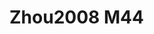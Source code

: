 <a name="material" />

# Zhou2008 M44
<script type="application/ld+json">
  {
    "@context": "https://schema.org/",
    "@type": "ChemicalSubstance",
    "http://purl.org/dc/terms/conformsTo":
      {
        "@type": "CreativeWork",
        "@id": "https://bioschemas.org/profiles/ChemicalSubstance/0.4-RELEASE/"
      },
    "@id": "https://egonw.github.io/nanowiki/nanowiki256.html#material",
    "name": "Zhou2008 M44",
    "sameAs: "http://127.0.0.1/mediawiki/index.php/Special:URIResolver/Zhou2008_M44"
  }
</script>

